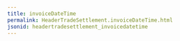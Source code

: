 ```yaml
---
title: invoiceDateTime
permalink: HeaderTradeSettlement.invoiceDateTime.html
jsonid: headertradesettlement_invoicedatetime
---
```


